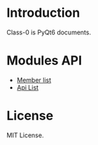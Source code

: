 
# Introduction

Class-0 is PyQt6 documents.


# Modules API

- [Member list](qt_obj_list.md)
- [Api List](qt_api_list.md)


# License

MIT License.

